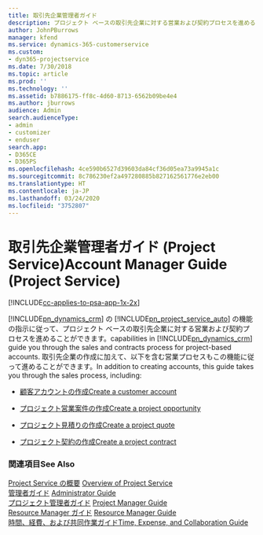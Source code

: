 ```yaml
---
title: 取引先企業管理者ガイド
description: プロジェクト ベースの取引先企業に対する営業および契約プロセスを進める Project Service の取引先企業管理者のガイド
author: JohnPBurrows
manager: kfend
ms.service: dynamics-365-customerservice
ms.custom:
- dyn365-projectservice
ms.date: 7/30/2018
ms.topic: article
ms.prod: ''
ms.technology: ''
ms.assetid: b7886175-ff8c-4d60-8713-6562b09be4e4
ms.author: jburrows
audience: Admin
search.audienceType:
- admin
- customizer
- enduser
search.app:
- D365CE
- D365PS
ms.openlocfilehash: 4ce590b6527d39603da84cf36d05ea73a9945a1c
ms.sourcegitcommit: 8c786230ef2a497280885b827162561776e2eb00
ms.translationtype: HT
ms.contentlocale: ja-JP
ms.lasthandoff: 03/24/2020
ms.locfileid: "3752807"
---
```

# <a name="account-manager-guide-project-service"></a><span data-ttu-id="0def0-103">取引先企業管理者ガイド (Project Service)</span><span class="sxs-lookup"><span data-stu-id="0def0-103">Account Manager Guide (Project Service)</span></span>

[!INCLUDE[cc-applies-to-psa-app-1x-2x](../includes/cc-applies-to-psa-app-1x-2x.md)]

[!INCLUDE[pn_dynamics_crm](../includes/pn-dynamics-crm.md)] <span data-ttu-id="0def0-104">の [!INCLUDE[pn_project_service_auto](../includes/pn-project-service-auto.md)] の機能の指示に従って、プロジェクト ベースの取引先企業に対する営業および契約プロセスを進めることができます。</span><span class="sxs-lookup"><span data-stu-id="0def0-104">capabilities in [!INCLUDE[pn_dynamics_crm](../includes/pn-dynamics-crm.md)] guide you through the sales and contracts process for project-based accounts.</span></span> <span data-ttu-id="0def0-105">取引先企業の作成に加えて、以下を含む営業プロセスもこの機能に従って進めることができます。</span><span class="sxs-lookup"><span data-stu-id="0def0-105">In addition to creating accounts, this guide takes you through the sales process, including:</span></span>  
  
-   [<span data-ttu-id="0def0-106">顧客アカウントの作成</span><span class="sxs-lookup"><span data-stu-id="0def0-106">Create a customer account</span></span>](../project-service/create-customer-account.md)  
  
-   [<span data-ttu-id="0def0-107">プロジェクト営業案件の作成</span><span class="sxs-lookup"><span data-stu-id="0def0-107">Create a project opportunity</span></span>](../project-service/create-project-opportunity.md)  
  
-   [<span data-ttu-id="0def0-108">プロジェクト見積りの作成</span><span class="sxs-lookup"><span data-stu-id="0def0-108">Create a project quote</span></span>](../project-service/create-project-quote.md)  
  
-   [<span data-ttu-id="0def0-109">プロジェクト契約の作成</span><span class="sxs-lookup"><span data-stu-id="0def0-109">Create a project contract</span></span>](../project-service/create-project-contract.md)  
  
  
### <a name="see-also"></a><span data-ttu-id="0def0-110">関連項目</span><span class="sxs-lookup"><span data-stu-id="0def0-110">See Also</span></span>  
 <span data-ttu-id="0def0-111">[Project Service の概要](../project-service/overview.md) </span><span class="sxs-lookup"><span data-stu-id="0def0-111">[Overview of Project Service](../project-service/overview.md) </span></span>  
 <span data-ttu-id="0def0-112">[管理者ガイド](../project-service/admin-guide.md) </span><span class="sxs-lookup"><span data-stu-id="0def0-112">[Administrator Guide](../project-service/admin-guide.md) </span></span>  
 <span data-ttu-id="0def0-113">[プロジェクト管理者ガイド](../project-service/project-manager-guide.md) </span><span class="sxs-lookup"><span data-stu-id="0def0-113">[Project Manager Guide](../project-service/project-manager-guide.md) </span></span>  
 <span data-ttu-id="0def0-114">[Resource Manager ガイド](../project-service/resource-manager-guide.md) </span><span class="sxs-lookup"><span data-stu-id="0def0-114">[Resource Manager Guide](../project-service/resource-manager-guide.md) </span></span>  
 [<span data-ttu-id="0def0-115">時間、経費、および共同作業ガイド</span><span class="sxs-lookup"><span data-stu-id="0def0-115">Time, Expense, and Collaboration Guide</span></span>](../project-service/time-expense-collaboration-guide.md)
